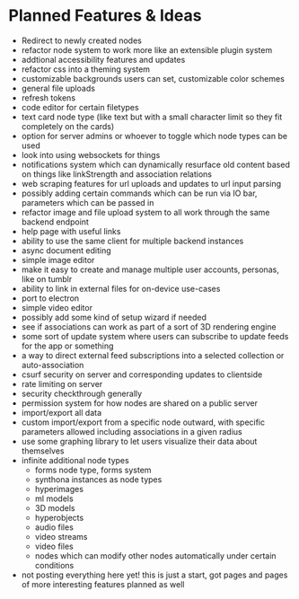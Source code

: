 # Planned Features & Ideas

- Redirect to newly created nodes
- refactor node system to work more like an extensible plugin system
- addtional accessibility features and updates
- refactor css into a theming system
- customizable backgrounds users can set, customizable color schemes
- general file uploads
- refresh tokens
- code editor for certain filetypes
- text card node type (like text but with a small character limit so they fit completely on the cards)
- option for server admins or whoever to toggle which node types can be used
- look into using websockets for things
- notifications system which can dynamically resurface old content based on things like linkStrength and association relations
- web scraping features for url uploads and updates to url input parsing
- possibly adding certain commands which can be run via IO bar, parameters which can be passed in
- refactor image and file upload system to all work through the same backend endpoint
- help page with useful links
- ability to use the same client for multiple backend instances
- async document editing
- simple image editor
- make it easy to create and manage multiple user accounts, personas, like on tumblr
- ability to link in external files for on-device use-cases
- port to electron
- simple video editor
- possibly add some kind of setup wizard if needed
- see if associations can work as part of a sort of 3D rendering engine
- some sort of update system where users can subscribe to update feeds for the app or something
- a way to direct external feed subscriptions into a selected collection or auto-association
- csurf security on server and corresponding updates to clientside
- rate limiting on server
- security checkthrough generally
- permission system for how nodes are shared on a public server
- import/export all data
- custom import/export from a specific node outward, with specific parameters allowed including associations in a given radius
- use some graphing library to let users visualize their data about themselves
- infinite additional node types
  - forms node type, forms system
  - synthona instances as node types
  - hyperimages
  - ml models
  - 3D models
  - hyperobjects
  - audio files
  - video streams
  - video files
  - nodes which can modify other nodes automatically under certain conditions
- not posting everything here yet! this is just a start, got pages and pages of more interesting features planned as well
